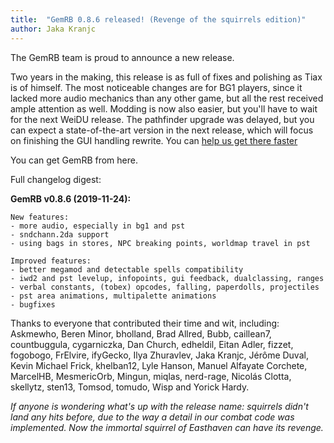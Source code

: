 ```yaml
---
title:  "GemRB 0.8.6 released! (Revenge of the squirrels edition)"
author: Jaka Kranjc
---
```


The GemRB team is proud to announce a new release.

Two years in the making, this release is as full of fixes and polishing as Tiax is of himself. 
The most noticeable changes are for BG1 players, since it lacked more audio mechanics than any
other game, but all the rest received ample attention as well. Modding is now also easier, but
you'll have to wait for the next WeiDU release. The pathfinder upgrade was delayed, but you can
expect a state-of-the-art version in the next release, which will focus on finishing the GUI
handling rewrite. You can [help us get there faster](https://github.com/gemrb/gemrb/blob/master/CONTRIBUTING.md)

You can get GemRB from here.

Full changelog digest:

**GemRB v0.8.6 (2019-11-24):**

    New features:
    - more audio, especially in bg1 and pst
    - sndchann.2da support
    - using bags in stores, NPC breaking points, worldmap travel in pst

    Improved features:
    - better megamod and detectable spells compatibility
    - iwd2 and pst levelup, infopoints, gui feedback, dualclassing, ranges
    - verbal constants, (tobex) opcodes, falling, paperdolls, projectiles
    - pst area animations, multipalette animations
    - bugfixes

Thanks to everyone that contributed their time and wit, including:
Askmewho, Beren Minor, bholland, Brad Allred, Bubb, caillean7, countbuggula, cygarniczka, Dan Church,
edheldil, Eitan Adler, fizzet, fogobogo, FrElvire, ifyGecko, Ilya Zhuravlev, Jaka Kranjc, Jérôme Duval,
Kevin Michael Frick, khelban12, Lyle Hanson, Manuel Alfayate Corchete, MarcelHB, MesmericOrb, Mingun,
miqlas, nerd-rage, Nicolás Clotta, skellytz, sten13, Tomsod, tomudo, Wisp and Yorick Hardy.

*If anyone is wondering what's up with the release name: squirrels didn't land any hits before, due to
the way a detail in our combat code was implemented. Now the immortal squirrel of Easthaven can have its revenge.*

